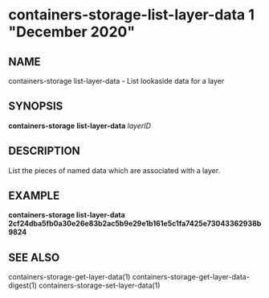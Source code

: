 # containers-storage-list-layer-data 1 "December 2020"

## NAME
containers-storage list-layer-data - List lookaside data for a layer

## SYNOPSIS
**containers-storage** **list-layer-data** *layerID*

## DESCRIPTION
List the pieces of named data which are associated with a layer.

## EXAMPLE
**containers-storage list-layer-data 2cf24dba5fb0a30e26e83b2ac5b9e29e1b161e5c1fa7425e73043362938b9824**

## SEE ALSO
containers-storage-get-layer-data(1)
containers-storage-get-layer-data-digest(1)
containers-storage-set-layer-data(1)
